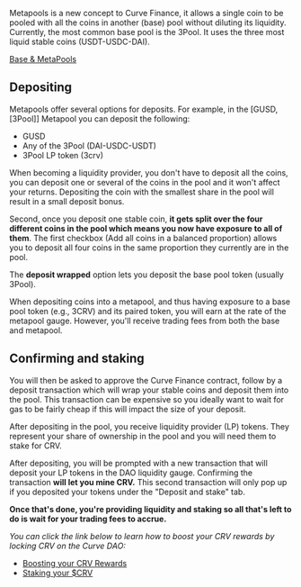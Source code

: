 Metapools is a new concept to Curve Finance, it allows a single coin to be pooled with all the coins in another (base) pool without diluting its liquidity. Currently, the most common base pool is the 3Pool. It uses the three most liquid stable coins (USDT-USDC-DAI).

[Base & MetaPools](../../lp/base-and-metapools.md)

## **Depositing**

Metapools offer several options for deposits. For example, in the \[GUSD,\[3Pool\]\] Metapool you can deposit the following:

*   GUSD
*   Any of the 3Pool (DAI-USDC-USDT)
*   3Pool LP token (3crv)
    
When becoming a liquidity provider, you don't have to deposit all the coins, you can deposit one or several of the coins in the pool and it won't affect your returns. Depositing the coin with the smallest share in the pool will result in a small deposit bonus.

Second, once you deposit one stable coin, **it gets split over the four different coins in the pool which means you now have exposure to all of them**. The first checkbox (Add all coins in a balanced proportion) allows you to deposit all four coins in the same proportion they currently are in the pool.

The **deposit wrapped** option lets you deposit the base pool token (usually 3Pool).

When depositing coins into a metapool, and thus having exposure to a base pool token (e.g., 3CRV) and its paired token, you will earn at the rate of the metapool gauge. However, you'll receive trading fees from both the base and metapool.

## **Confirming and staking**

You will then be asked to approve the Curve Finance contract, follow by a deposit transaction which will wrap your stable coins and deposit them into the pool. This transaction can be expensive so you ideally want to wait for gas to be fairly cheap if this will impact the size of your deposit.

After depositing in the pool, you receive liquidity provider (LP) tokens. They represent your share of ownership in the pool and you will need them to stake for CRV.

After depositing, you will be prompted with a new transaction that will deposit your LP tokens in the DAO liquidity gauge. Confirming the transaction **will let you mine CRV.** This second transaction will only pop up if you deposited your tokens under the "Deposit and stake" tab.

**Once that's done, you're providing liquidity and staking so all that's left to do is wait for your trading fees to accrue.**

*You can click the link below to learn how to boost your CRV rewards by locking CRV on the Curve DAO:*

- [Boosting your CRV Rewards](/reward-gauges/boosting-your-crv-rewards)
- [Staking your $CRV](/crv-token/staking-your-crv)
